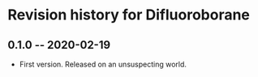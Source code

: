 # Revision history for Difluoroborane

## 0.1.0 -- 2020-02-19

* First version. Released on an unsuspecting world.

